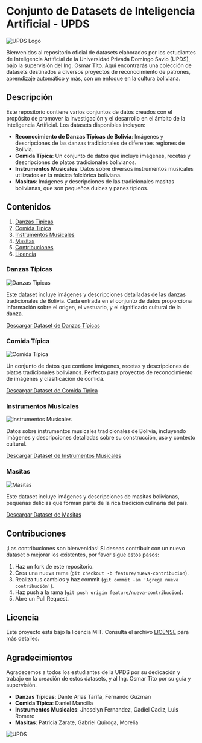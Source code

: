 # Conjunto de Datasets de Inteligencia Artificial - UPDS

![UPDS Logo](https://encrypted-tbn0.gstatic.com/images?q=tbn:ANd9GcQxjnl_kKR7cKyeiMC0XnoSPZo_O-9I2lKTvA&s)

Bienvenidos al repositorio oficial de datasets elaborados por los estudiantes de Inteligencia Artificial de la Universidad Privada Domingo Savio (UPDS), bajo la supervisión del Ing. Osmar Tito. Aquí encontrarás una colección de datasets destinados a diversos proyectos de reconocimiento de patrones, aprendizaje automático y más, con un enfoque en la cultura boliviana.

## Descripción

Este repositorio contiene varios conjuntos de datos creados con el propósito de promover la investigación y el desarrollo en el ámbito de la Inteligencia Artificial. Los datasets disponibles incluyen:

- **Reconocimiento de Danzas Típicas de Bolivia**: Imágenes y descripciones de las danzas tradicionales de diferentes regiones de Bolivia.
- **Comida Típica**: Un conjunto de datos que incluye imágenes, recetas y descripciones de platos tradicionales bolivianos.
- **Instrumentos Musicales**: Datos sobre diversos instrumentos musicales utilizados en la música folclórica boliviana.
- **Masitas**: Imágenes y descripciones de las tradicionales masitas bolivianas, que son pequeños dulces y panes típicos.

## Contenidos

1. [Danzas Típicas](#danzas-típicas)
2. [Comida Típica](#comida-típica)
3. [Instrumentos Musicales](#instrumentos-musicales)
4. [Masitas](#masitas)
5. [Contribuciones](#contribuciones)
6. [Licencia](#licencia)

### Danzas Típicas

![Danzas Típicas](https://i.pinimg.com/236x/44/19/14/441914595e92efc92929e2cca38682d5.jpg)

Este dataset incluye imágenes y descripciones detalladas de las danzas tradicionales de Bolivia. Cada entrada en el conjunto de datos proporciona información sobre el origen, el vestuario, y el significado cultural de la danza.

[Descargar Dataset de Danzas Típicas](link_a_dataset)

### Comida Típica

![Comida Típica](https://www.eabolivia.com/images/stories/a33/platos-tipicos-bolivia.jpg)

Un conjunto de datos que contiene imágenes, recetas y descripciones de platos tradicionales bolivianos. Perfecto para proyectos de reconocimiento de imágenes y clasificación de comida.

[Descargar Dataset de Comida Típica](link_a_dataset)

### Instrumentos Musicales

![Instrumentos Musicales](https://comunidadescolar.com.bo/wp-content/uploads/2019/02/InstrumentosDeVientosBolivia.jpg)

Datos sobre instrumentos musicales tradicionales de Bolivia, incluyendo imágenes y descripciones detalladas sobre su construcción, uso y contexto cultural.

[Descargar Dataset de Instrumentos Musicales](link_a_dataset)

### Masitas

![Masitas](https://www.redbolivision.tv.bo/wp-content/uploads/2021/03/WhatsApp-Image-2021-03-28-at-8.55.49-PM.jpeg)

Este dataset incluye imágenes y descripciones de masitas bolivianas, pequeñas delicias que forman parte de la rica tradición culinaria del país.

[Descargar Dataset de Masitas](https://google.com)

## Contribuciones

¡Las contribuciones son bienvenidas! Si deseas contribuir con un nuevo dataset o mejorar los existentes, por favor sigue estos pasos:

1. Haz un fork de este repositorio.
2. Crea una nueva rama (`git checkout -b feature/nueva-contribucion`).
3. Realiza tus cambios y haz commit (`git commit -am 'Agrega nueva contribución'`).
4. Haz push a la rama (`git push origin feature/nueva-contribucion`).
5. Abre un Pull Request.

## Licencia

Este proyecto está bajo la licencia MIT. Consulta el archivo [LICENSE](LICENSE) para más detalles.

## Agradecimientos

Agradecemos a todos los estudiantes de la UPDS por su dedicación y trabajo en la creación de estos datasets, y al Ing. Osmar Tito por su guía y supervisión.

- **Danzas Típicas**: Dante Arias Tarifa, Fernando Guzman
- **Comida Típica**: Daniel Mancilla
- **Instrumentos Musicales**: Jhoselyn Fernandez, Gadiel Cadiz, Luis Romero
- **Masitas**: Patricia Zarate, Gabriel Quiroga, Morelia 

![UPDS](https://encrypted-tbn0.gstatic.com/images?q=tbn:ANd9GcQxjnl_kKR7cKyeiMC0XnoSPZo_O-9I2lKTvA&s)
